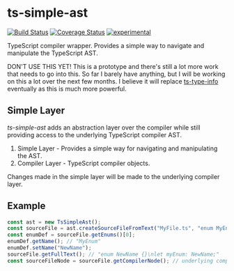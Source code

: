 ﻿ts-simple-ast
=============

[![Build Status](https://travis-ci.org/dsherret/ts-simple-ast.svg)](https://travis-ci.org/dsherret/ts-simple-ast)
[![Coverage Status](https://coveralls.io/repos/dsherret/ts-simple-ast/badge.svg?branch=master&service=github)](https://coveralls.io/github/dsherret/ts-simple-ast?branch=master)
[![experimental](http://badges.github.io/stability-badges/dist/experimental.svg)](http://github.com/badges/stability-badges)

TypeScript compiler wrapper. Provides a simple way to navigate and manipulate the TypeScript AST.

DON'T USE THIS YET! This is a prototype and there's still a lot more work that needs to go into this. So far I barely have anything, but I will be working on this a lot over the next few months.
I believe it will replace [ts-type-info](https://github.com/dsherret/ts-type-info) eventually as this is much more powerful.

## Simple Layer

*ts-simple-ast* adds an abstraction layer over the compiler while still providing access to the underlying TypeScript compiler AST.

1. Simple Layer - Provides a simple way for navigating and manipulating the AST.
2. Compiler Layer - TypeScript compiler objects.

Changes made in the simple layer will be made to the underlying compiler layer.


## Example

```typescript
const ast = new TsSimpleAst();
const sourceFile = ast.createSourceFileFromText("MyFile.ts", "enum MyEnum {}\nlet myEnum: MyEnum;");
const enumDef = sourceFile.getEnums()[0];
enumDef.getName(); // "MyEnum"
enumDef.setName("NewName");
sourceFile.getFullText(); // "enum NewName {}\nlet myEnum: NewName;"
const sourceFileNode = sourceFile.getCompilerNode(); // underlying compiler node from the typescript AST
```
